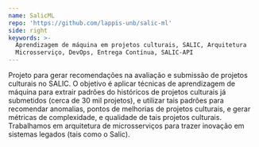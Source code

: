 ```yaml
---
name: SalicML
repo: 'https://github.com/lappis-unb/salic-ml'
side: right
keywords: >-
  Aprendizagem de máquina em projetos culturais, SALIC, Arquitetura
  Microsserviço, DevOps, Entrega Contínua, SALIC-API
---
```

Projeto para gerar recomendações na avaliação e submissão de projetos culturais no SALIC. O objetivo é aplicar técnicas de aprendizagem de máquina para extrair padrões do históricos de projetos culturais já submetidos (cerca de 30 mil projetos), e utilizar tais padrões para recomendar anomalias, pontos de melhorias de projetos culturais, e gerar métricas de complexidade, e qualidade de tais projetos culturais. Trabalhamos em arquitetura de microsserviços para trazer inovação em sistemas legados (tais como o Salic).